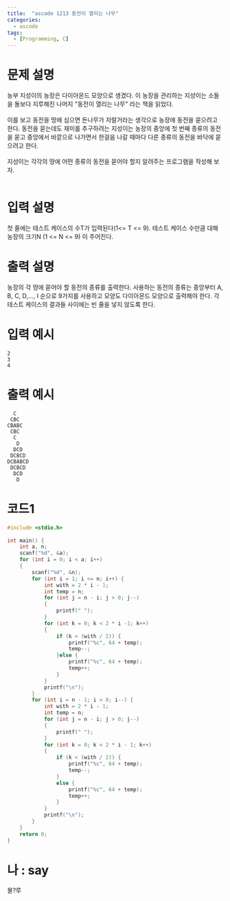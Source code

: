 ```yaml
---
title:  "ascode 1213 동전이 열리는 나무"
categories:
  - ascode
tags:
  - [Programming, C]
---
```

# 문제 설명
농부 지성이의 농장은 다이아몬드 모양으로 생겼다. 이 농장을 관리하는 지성이는 소들을 돌보다 지루해진 나머지 "동전이 열리는 나무" 라는 책을 읽었다.<br><br>
이를 보고 동전을 땅에 심으면 돈나무가 자랄거라는 생각으로 농장에 동전을 묻으려고 한다. 동전을 묻는데도 재미를 추구하려는 지성이는 농장의 중앙에 첫 번째 종류의 동전을 묻고 중앙에서 바깥으로 나가면서 한걸음 나갈 때마다 다른 종류의 동전을 바닥에 묻으려고 한다.<br><br>
지성이는 각각의 땅에 어떤 종류의 동전을 묻어야 할지 알려주는 프로그램을 작성해 보자.
<br>
<br>

# 입력 설명
첫 줄에는 테스트 케이스의 수T가 입력된다(1<= T <= 9). 테스트 케이스 수만큼 대해 농장의 크기N (1 <= N <= 9) 이 주어진다.

# 출력 설명
농장의 각 땅에 묻어야 할 동전의 종류를 출력한다. 사용하는 동전의 종류는 중앙부터 A, B, C, D,..., I 순으로 9가지를 사용하고 모양도 다이아몬드 모양으로 출력해야 한다. 각 테스트 케이스의 결과들 사이에는 빈 줄을 넣지 않도록 한다.

# 입력 예시
```
2
3
4
```
# 출력 예시
```
  C
 CBC
CBABC
 CBC
  C
   D
  DCD
 DCBCD
DCBABCD
 DCBCD
  DCD
   D
```
# 코드1

```c
#include <stdio.h>
 
int main() {
    int a, n;
    scanf("%d", &a);
    for (int i = 0; i < a; i++)
    {
        scanf("%d", &n);
        for (int i = 1; i <= n; i++) {
            int with = 2 * i - 1;
            int temp = n;
            for (int j = n - i; j > 0; j--)
            {
                printf(" ");
            }
            for (int k = 0; k < 2 * i -1; k++)
            {
                if (k < (with / 2)) {
                    printf("%c", 64 + temp);
                    temp--;
                }else {
                    printf("%c", 64 + temp);
                    temp++;
                }
            }
            printf("\n");
        }
        for (int i = n - 1; i > 0; i--) {
            int with = 2 * i - 1;
            int temp = n;
            for (int j = n - i; j > 0; j--)
            {
                printf(" ");
            }
            for (int k = 0; k < 2 * i - 1; k++)
            {
                if (k < (with / 2)) {
                    printf("%c", 64 + temp);
                    temp--;
                }
                else {
                    printf("%c", 64 + temp);
                    temp++;
                }
            }
            printf("\n");
        }
    }
    return 0;
}
```

# 나 : say

몰?루